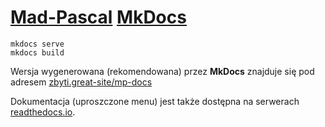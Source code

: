 # [Mad-Pascal](https://github.com/tebe6502/Mad-Pascal) [MkDocs](https://www.mkdocs.org/)

```
mkdocs serve
mkdocs build
```

Wersja wygenerowana (rekomendowana) przez **MkDocs** znajduje się pod adresem [zbyti.great-site/mp-docs](http://zbyti.great-site.net/mp-docs/)

Dokumentacja (uproszczone menu) jest także dostępna na serwerach [readthedocs.io](https://mad-pascal.readthedocs.io/).
